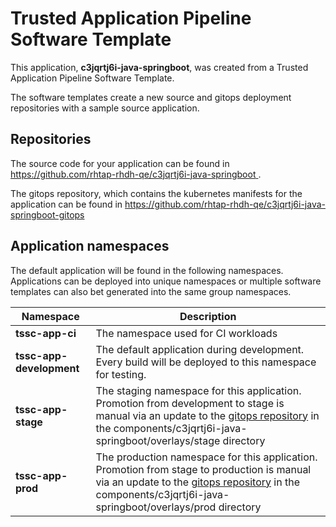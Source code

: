 # Trusted Application Pipeline Software Template

This application, **c3jqrtj6i-java-springboot**, was created from a Trusted Application Pipeline Software Template.

The software templates create a new source and gitops deployment repositories with a sample source application. 

## Repositories

The source code for your application can be found in [https://github.com/rhtap-rhdh-qe/c3jqrtj6i-java-springboot ](https://github.com/rhtap-rhdh-qe/c3jqrtj6i-java-springboot ).
 
The gitops repository, which contains the kubernetes manifests for the application can be found in 
[https://github.com/rhtap-rhdh-qe/c3jqrtj6i-java-springboot-gitops ](https://github.com/rhtap-rhdh-qe/c3jqrtj6i-java-springboot-gitops ) 

## Application namespaces 

The default application will be found in the following namespaces. Applications can be deployed into unique namespaces or multiple software templates can also bet generated into the same group namespaces.  

|  Namespace   |  Description   |  
| -------- | -------- |
| **tssc-app-ci** | The namespace used for CI workloads |
| **tssc-app-development** | The default application during development. Every build will be deployed to this namespace for testing. |
| **tssc-app-stage** | The staging namespace for this application. Promotion from development to stage is manual via an update to the [gitops repository](https://github.com/rhtap-rhdh-qe/c3jqrtj6i-java-springboot-gitops ) in the components/c3jqrtj6i-java-springboot/overlays/stage directory |
| **tssc-app-prod** | The production namespace for this application. Promotion from stage to production is manual via an update to the [gitops repository](https://github.com/rhtap-rhdh-qe/c3jqrtj6i-java-springboot-gitops ) in the components/c3jqrtj6i-java-springboot/overlays/prod directory |